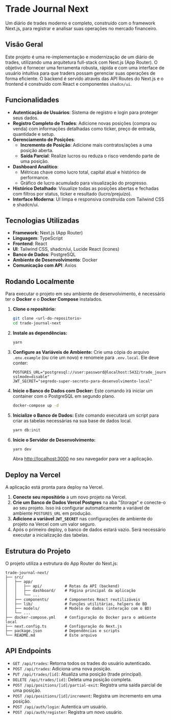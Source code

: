 # Trade Journal Next

Um diário de trades moderno e completo, construído com o framework Next.js, para registrar e analisar suas operações no mercado financeiro.

## Visão Geral

Este projeto é uma re-implementação e modernização de um diário de trades, utilizando uma arquitetura full-stack com Next.js (App Router). O objetivo é fornecer uma ferramenta robusta, rápida e com uma interface de usuário intuitiva para que traders possam gerenciar suas operações de forma eficiente. O backend é servido através das API Routes do Next.js e o frontend é construído com React e componentes `shadcn/ui`.

## Funcionalidades

- **Autenticação de Usuários**: Sistema de registro e login para proteger seus dados.
- **Registro Completo de Trades**: Adicione novas posições (compra ou venda) com informações detalhadas como ticker, preço de entrada, quantidade e setup.
- **Gerenciamento de Posições**:
    - **Incremento de Posição**: Adicione mais contratos/ações a uma posição aberta.
    - **Saída Parcial**: Realize lucros ou reduza o risco vendendo parte de uma posição.
- **Dashboard Analítico**:
    - Métricas chave como lucro total, capital atual e histórico de performance.
    - Gráfico de lucro acumulado para visualização do progresso.
- **Histórico Detalhado**: Visualize todas as posições abertas e fechadas com filtros por status, ticker e resultado (lucro/prejuízo).
- **Interface Moderna**: UI limpa e responsiva construída com Tailwind CSS e shadcn/ui.

## Tecnologias Utilizadas

- **Framework**: Next.js (App Router)
- **Linguagem**: TypeScript
- **Frontend**: React
- **UI**: Tailwind CSS, shadcn/ui, Lucide React (ícones)
- **Banco de Dados**: PostgreSQL
- **Ambiente de Desenvolvimento**: Docker
- **Comunicação com API**: Axios

## Rodando Localmente

Para executar o projeto em seu ambiente de desenvolvimento, é necessário ter o **Docker** e o **Docker Compose** instalados.

1.  **Clone o repositório:**
    ```bash
    git clone <url-do-repositorio>
    cd trade-journal-next
    ```

2.  **Instale as dependências:**
    ```bash
    yarn
    ```
    
3.  **Configure as Variáveis de Ambiente:**
    Crie uma cópia do arquivo `.env.example` (ou crie um novo) e renomeie para `.env.local`. Ele deve conter:
    ```
    POSTGRES_URL="postgresql://user:password@localhost:5432/trade_journal?sslmode=disable"
    JWT_SECRET="segredo-super-secreto-para-desenvolvimento-local"
    ```

4.  **Inicie o Banco de Dados com Docker:**
    Este comando irá iniciar um container com o PostgreSQL em segundo plano.
    ```bash
    docker-compose up -d
    ```

5.  **Inicialize o Banco de Dados:**
    Este comando executará um script para criar as tabelas necessárias na sua base de dados local.
    ```bash
    yarn db:init
    ```

6.  **Inicie o Servidor de Desenvolvimento:**
    ```bash
    yarn dev
    ```
    Abra [http://localhost:3000](http://localhost:3000) no seu navegador para ver a aplicação.

## Deploy na Vercel

A aplicação está pronta para deploy na Vercel.

1.  **Conecte seu repositório** a um novo projeto na Vercel.
2.  **Crie um Banco de Dados Vercel Postgres** na aba "Storage" e conecte-o ao seu projeto. Isso irá configurar automaticamente a variável de ambiente `POSTGRES_URL` em produção.
3.  **Adicione a variável `JWT_SECRET`** nas configurações de ambiente do projeto na Vercel com um valor seguro.
4.  Após o primeiro deploy, o banco de dados estará vazio. Será necessário executar a inicialização das tabelas.
    
## Estrutura do Projeto

O projeto utiliza a estrutura do App Router do Next.js:

```
trade-journal-next/
├── src/
│   ├── app/
│   │   ├── api/          # Rotas da API (backend)
│   │   ├── dashboard/    # Página principal da aplicação
│   │   └── ...
│   ├── components/       # Componentes React reutilizáveis
│   ├── lib/              # Funções utilitárias, helpers de BD
│   ├── models/           # Modelo de dados (interação com o BD)
│   └── ...
├── docker-compose.yml    # Configuração do Docker para o ambiente local
├── next.config.ts        # Configuração do Next.js
├── package.json          # Dependências e scripts
└── README.md             # Este arquivo
```

## API Endpoints

- `GET /api/trades`: Retorna todos os trades do usuário autenticado.
- `POST /api/trades`: Adiciona uma nova posição.
- `PUT /api/trades/[id]`: Atualiza uma posição (trade principal).
- `DELETE /api/trades/[id]`: Deleta uma posição completa.
- `POST /api/positions/[id]/partial-exit`: Registra uma saída parcial de uma posição.
- `POST /api/positions/[id]/increment`: Registra um incremento em uma posição.
- `POST /api/auth/login`: Autentica um usuário.
- `POST /api/auth/register`: Registra um novo usuário. 
